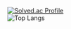 
[![Solved.ac Profile](http://mazassumnida.wtf/api/generate_badge?boj=kocc10)](https://solved.ac/kocc10)
<br>
![Top Langs](https://github-readme-stats.vercel.app/api/top-langs/?username=kochungcheon&layout=Demo&theme=Demo)
